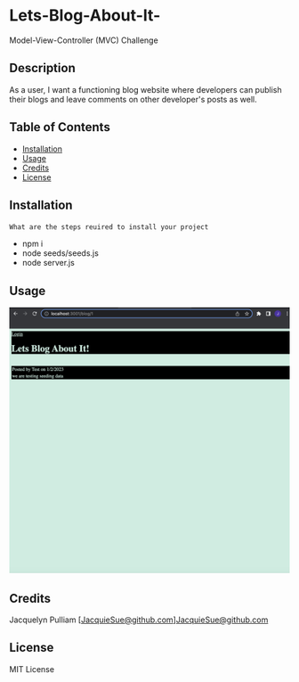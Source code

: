 # Lets-Blog-About-It-
Model-View-Controller (MVC) Challenge

## Description
As a user, I want a functioning blog website where developers can publish their blogs and leave comments on other developer's posts as well. 

## Table of Contents

- [Installation](#installation)
- [Usage](#usage)
- [Credits](#credits)
- [License](#license)

## Installation

`What are the steps reuired to install your project`
* npm i
* node seeds/seeds.js
* node server.js

## Usage

![Blog webpage](assets/images/Screenshot%202023-01-10%20at%2012.53.14%20PM.png)

## Credits
Jacquelyn Pulliam
[JacquieSue@github.com][JacquieSue@github.com](#JacquieSue@github.com)

## License
MIT License